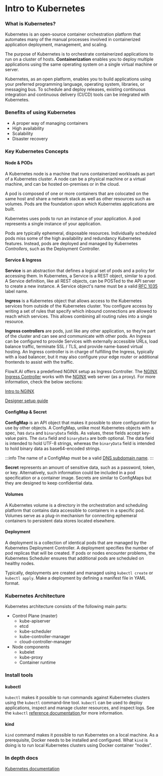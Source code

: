 # Intro to Kubernetes

### What is Kubernetes?

Kubernetes is an open-source container orchestration platform that automates many of the manual processes involved in containerized application deployment, management, and scaling.

The purpose of Kubernetes is to orchestrate containerized applications to run on a cluster of hosts. **Containerization** enables you to deploy multiple applications using the same operating system on a single virtual machine or server.

Kubernetes, as an open platform, enables you to build applications using your preferred programming language, operating system, libraries, or messaging bus. To schedule and deploy releases, existing continuous integration and continuous delivery (CI/CD) tools can be integrated with Kubernetes.

### Benefits of using Kubernetes

* A proper way of managing containers
* High availability
* Scalability
* Disaster recovery

### Key Kubernetes Concepts

#### Node & PODs

A Kubernetes node is a machine that runs containerized workloads as part of a Kubernetes cluster. A node can be a physical machine or a virtual machine, and can be hosted on-premises or in the cloud.

A pod is composed of one or more containers that are colocated on the same host and share a network stack as well as other resources such as volumes. Pods are the foundation upon which Kubernetes applications are built.

Kubernetes uses pods to run an instance of your application. A pod represents a single instance of your application.

Pods are typically ephemeral, disposable resources. Individually scheduled pods miss some of the high availability and redundancy Kubernetes features. Instead, pods are deployed and managed by Kubernetes _Controllers_, such as the Deployment Controller.

#### Service & Ingress

**Service** is an abstraction that defines a logical set of pods and a policy for accessing them. In Kubernetes, a Service is a REST object, similar to a pod. A Service definition, like all REST objects, can be POSTed to the API server to create a new instance. A Service object's name must be a valid [RFC 1035](https://www.ietf.org/rfc/rfc1035.txt) label name.

**Ingress** is a Kubernetes object that allows access to the Kubernetes services from outside of the Kubernetes cluster. You configure access by writing a set of rules that specify which inbound connections are allowed to reach which services. This allows combining all routing rules into a single resource.

**Ingress controllers** are pods, just like any other application, so they’re part of the cluster and can see and communicate with other pods.  An Ingress can be configured to provide Services with externally accessible URLs, load balance traffic, terminate SSL / TLS, and provide name-based virtual hosting. An Ingress controller is in charge of fulfilling the Ingress, typically with a load balancer, but it may also configure your edge router or additional frontends to assist with the traffic.

FlowX.AI offers a predefined NGINX setup as Ingress Controller. The [NGINX Ingress Controller](https://www.nginx.com/products/nginx-ingress-controller/) works with the [NGINX](https://www.nginx.com/resources/glossary/nginx/) web server (as a proxy). For more information, check the below sections:


[Intro to NGINX](intro-to-nginx)

[Designer setup guide](../../../flowx-designer/designer-setup-guide/designer-setup-guide.md)


#### ConfigMap & Secret

**ConfigMap** is an API object that makes it possible to store configuration for use by other objects. A ConfigMap, unlike most Kubernetes objects with a spec, has `data` and `binaryData` fields. As values, these fields accept key-value pairs. The `data` field and `binaryData` are both optional. The data field is intended to hold UTF-8 strings, whereas the `binaryData` field is intended to hold binary data as base64-encoded strings.

:::info
The name of a ConfigMap must be a valid [DNS subdomain name](https://www.ietf.org/rfc/rfc1035.txt).
:::

**Secret** represents an amount of sensitive data, such as a password, token, or key. Alternatively, such information could be included in a pod specification or a container image. Secrets are similar to ConfigMaps but they are designed to keep confidential data.

#### **Volumes**

A Kubernetes volume is a directory in the orchestration and scheduling platform that contains data accessible to containers in a specific pod. Volumes serve as a plug-in mechanism for connecting ephemeral containers to persistent data stores located elsewhere.

#### **Deployment**

A deployment is a collection of identical pods that are managed by the Kubernetes Deployment Controller. A deployment specifies the number of pod replicas that will be created. If pods or nodes encounter problems, the Kubernetes Scheduler ensures that additional pods are scheduled on healthy nodes.

Typically, deployments are created and managed using `kubectl create` or `kubectl apply`. Make a deployment by defining a manifest file in YAML format.

### Kubernetes Architecture

Kubernetes architecture consists of the following main parts:

* Control Plane (master)
  * kube-apiserver
  * etcd
  * kube-scheduler
  * kube-controller-manager
  * cloud-controller-manager
* Node components
  * kubelet
  * kube-proxy
  * Container runtime

### Install tools

#### kubectl

`kubectl` makes it possible to run commands against Kubernetes clusters using the `kubectl` command-line tool. `kubectl` can be used to deploy applications, inspect and manage cluster resources, and inspect logs. See the `kubectl` [reference documentation ](https://kubernetes.io/docs/reference/kubectl/)for more information.

#### kind

`kind` command makes it possible to run Kubernetes on a local machine. As a prerequisite, Docker needs to be installed and configured. What `kind` is doing is to run local Kubernetes clusters using Docker container “nodes”.

### In depth docs

[Kubernetes documentation](https://kubernetes.io/docs/home/)
